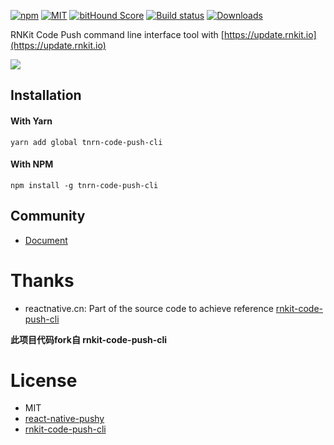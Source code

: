 [![npm][npm-badge]][npm]
[![MIT][license-badge]][license]
[![bitHound Score][bithound-badge]][bithound]
[![Build status](https://ci.appveyor.com/api/projects/status/l8sg6cvm176ce67p/branch/master?svg=true)][appveyor]
[![Downloads](https://img.shields.io/npm/dm/tnrn-code-push-cli.svg)](https://www.npmjs.com/package/tnrn-code-push-cli)

RNKit Code Push command line interface tool with [https://update.rnkit.io](https://update.rnkit.io)

![](https://github.com/tnrn/tnrn-code-push-cli/blob/master/screenshot_root.png?raw=true)

[npm-badge]: https://img.shields.io/npm/v/tnrn-code-push-cli.svg
[npm]: https://www.npmjs.com/package/tnrn-code-push-cli
[license-badge]: https://img.shields.io/dub/l/vibe-d.svg
[license]: https://raw.githubusercontent.com/tnrn/tnrn-code-push-cli/master/LICENSE
[bithound-badge]: https://www.bithound.io/github/tnrn/tnrn-code-push-cli/badges/score.svg
[bithound]: https://www.bithound.io/github/tnrn/tnrn-code-push-cli
[appveyor]: https://ci.appveyor.com/project/winterw/tnrn-code-push-cli/branch/master


## Installation

#### With Yarn

```
yarn add global tnrn-code-push-cli
```

#### With NPM

```
npm install -g tnrn-code-push-cli
```

## Community

 - [Document](https://update.rnkit.io/docs/)

# Thanks

  - reactnative.cn: Part of the source code to achieve reference [rnkit-code-push-cli](https://github.com/rnkit/rnkit-code-push-cli/)

  **此项目代码fork自 rnkit-code-push-cli**

# License

  - MIT
   - [react-native-pushy](https://github.com/reactnativecn/react-native-pushy/blob/master/LICENSE)
  - [rnkit-code-push-cli](https://github.com/rnkit/rnkit-code-push-cli/blob/master/LICENSE)
